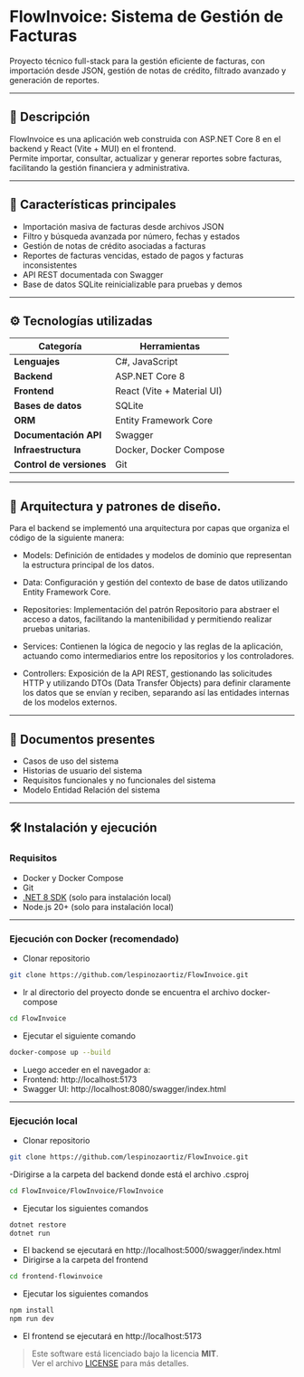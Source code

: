 # FlowInvoice: Sistema de Gestión de Facturas

Proyecto técnico full-stack para la gestión eficiente de facturas, con importación desde JSON, gestión de notas de crédito, filtrado avanzado y generación de reportes.

---

## 📌 Descripción

FlowInvoice es una aplicación web construida con ASP.NET Core 8 en el backend y React (Vite + MUI) en el frontend.  
Permite importar, consultar, actualizar y generar reportes sobre facturas, facilitando la gestión financiera y administrativa.



---
## 🚀 Características principales

- Importación masiva de facturas desde archivos JSON  
- Filtro y búsqueda avanzada por número, fechas y estados  
- Gestión de notas de crédito asociadas a facturas  
- Reportes de facturas vencidas, estado de pagos y facturas inconsistentes  
- API REST documentada con Swagger  
- Base de datos SQLite reinicializable para pruebas y demos

---
## ⚙️ Tecnologías utilizadas

| Categoría           | Herramientas                                                                 |
|---------------------|-------------------------------------------------------------------------------|
| **Lenguajes**       | C#, JavaScript                                                            |
| **Backend**         | ASP.NET Core 8                                                                       |
| **Frontend**        | React (Vite + Material UI)                                                                       |
| **Bases de datos**  | SQLite                                                                         |
| **ORM** | Entity Framework Core                                                |
| **Documentación API**| Swagger                                                                          |
| **Infraestructura** | Docker, Docker Compose                                                        |
| **Control de versiones** | Git                                                         |
---
## 📄 Arquitectura y patrones de diseño.

Para el backend se implementó una arquitectura por capas que organiza el código de la siguiente manera:

- Models: Definición de entidades y modelos de dominio que representan la estructura principal de los datos.

- Data: Configuración y gestión del contexto de base de datos utilizando Entity Framework Core.

- Repositories: Implementación del patrón Repositorio para abstraer el acceso a datos, facilitando la mantenibilidad y permitiendo realizar pruebas unitarias.

- Services: Contienen la lógica de negocio y las reglas de la aplicación, actuando como intermediarios entre los repositorios y los controladores.

- Controllers: Exposición de la API REST, gestionando las solicitudes HTTP y utilizando DTOs (Data Transfer Objects) para definir claramente los datos que se envían y reciben, separando así las entidades internas de los modelos externos.
---
## 📂 Documentos presentes

- Casos de uso del sistema
- Historias de usuario del sistema
- Requisitos funcionales y no funcionales del sistema
- Modelo Entidad Relación del sistema
---
## 🛠️ Instalación y ejecución

### Requisitos

- Docker y Docker Compose  
- Git  
- [.NET 8 SDK](https://dotnet.microsoft.com/en-us/download/dotnet/8.0) (solo para instalación local)  
- Node.js 20+ (solo para instalación local)  

---

### Ejecución con Docker (recomendado)
- Clonar repositorio
```bash
git clone https://github.com/lespinozaortiz/FlowInvoice.git
```
- Ir al directorio del proyecto donde se encuentra el archivo docker-compose
```bash
cd FlowInvoice
```
- Ejecutar el siguiente comando
```bash
docker-compose up --build
```
- Luego acceder en el navegador a:
- Frontend: http://localhost:5173
- Swagger UI: http://localhost:8080/swagger/index.html
---
### Ejecución local
- Clonar repositorio
```bash
git clone https://github.com/lespinozaortiz/FlowInvoice.git
```
-Dirigirse a la carpeta del backend donde está el archivo .csproj
```bash
cd FlowInvoice/FlowInvoice/FlowInvoice
```
- Ejecutar los siguientes comandos
```bash
dotnet restore
dotnet run
```
- El backend se ejecutará en http://localhost:5000/swagger/index.html
- Dirigirse a la carpeta del frontend
```bash
cd frontend-flowinvoice
```
- Ejecutar los siguientes comandos
```bash
npm install
npm run dev
```
- El frontend se ejecutará en http://localhost:5173
> Este software está licenciado bajo la licencia **MIT**.  
Ver el archivo [LICENSE](./LICENSE) para más detalles.

